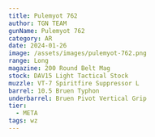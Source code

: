 ```yaml
---
title: Pulemyot 762
author: TGN TEAM
gunName: Pulemyot 762
category: AR
date: 2024-01-26
image: /assets/images/pulemyot-762.png
range: Long
magazine: 200 Round Belt Mag
stock: DAV15 Light Tactical Stock
muzzle: VT-7 Spiritfire Suppressor L
barrel: 10.5 Bruen Typhon
underbarrel: Bruen Pivot Vertical Grip
tier:
  - META
tags: wz
---
```


